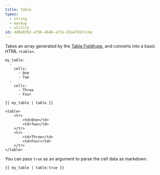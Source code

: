 ```yaml
---
title: Table
types:
  - string
  - markup
  - utility
id: 4d8e0392-af96-4b46-a73a-d3a47b57ccbe
---
```

Takes an array generated by the [Table Fieldtype](/reference/fieldtypes/table), and converts into a basic HTML `<table>`.

``` .language-yaml
my_table:
  -
    cells:
      - One
      - Two
  -
    cells:
      - Three
      - Four
```

```
{{ my_table | table }}
```

``` .language-output
<table>
    <tr>
        <td>One</td>
        <td>Two</td>
    </tr>
    <tr>
        <td>Three</td>
        <td>Four</td>
    </tr>
</table>
```

You can pass `true` as an argument to parse the cell data as markdown.

```
{{ my_table | table:true }}
```
